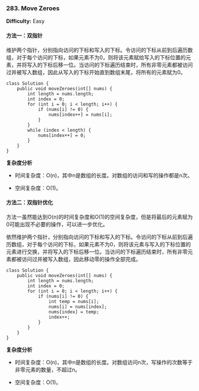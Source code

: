 ### 283. Move Zeroes

**Difficulty:** Easy

#### 方法一：双指针

维护两个指针，分别指向访问的下标和写入的下标。令访问的下标从前到后遍历数组，对于每个访问的下标，如果元素不为0，则将该元素赋给写入的下标位置的元素，并将写入的下标后移一位。当访问的下标遍历结束时，所有非零元素都被访问过并被写入数组，因此从写入的下标开始直到数组末尾，将所有的元素赋为0。

```
class Solution {
    public void moveZeroes(int[] nums) {
        int length = nums.length;
        int index = 0;
        for (int i = 0; i < length; i++) {
            if (nums[i] != 0) {
                nums[index++] = nums[i];
            }
        }
        while (index < length) {
            nums[index++] = 0;
        }
    }
}
```

**复杂度分析**

- 时间复杂度：O(n)，其中n是数组的长度。对数组的访问和写的操作都是n次。

- 空间复杂度：O(1)。

#### 方法二：双指针优化

方法一虽然能达到O(n)的时间复杂度和O(1)的空间复杂度，但是将最后的元素赋为0可能出现不必要的操作，可以进一步优化。

依然维护两个指针，分别指向访问的下标和写入的下标。令访问的下标从前到后遍历数组，对于每个访问的下标，如果元素不为0，则将该元素与写入的下标位置的元素进行交换，并将写入的下标后移一位。当访问的下标遍历结束时，所有非零元素都被访问过并被写入数组，因此移动零的操作全部完成。

```
class Solution {
    public void moveZeroes(int[] nums) {
        int length = nums.length;
        int index = 0;
        for (int i = 0; i < length; i++) {
            if (nums[i] != 0) {
                int temp = nums[i];
                nums[i] = nums[index];
                nums[index] = temp;
                index++;
            }
        }
    }
}
```

**复杂度分析**

- 时间复杂度：O(n)，其中n是数组的长度。对数组访问n次，写操作的次数等于非零元素的数量，不超过n。

- 空间复杂度：O(1)。
